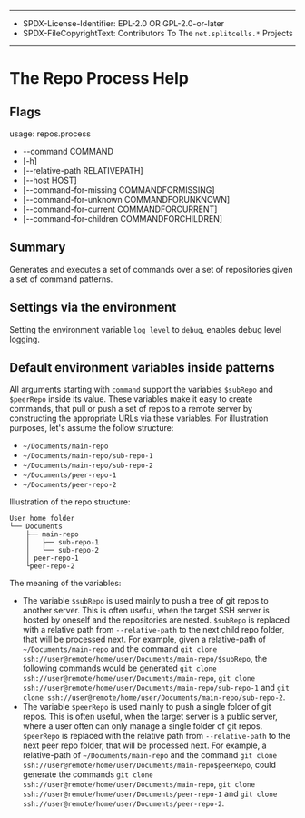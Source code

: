----
* SPDX-License-Identifier: EPL-2.0 OR GPL-2.0-or-later
* SPDX-FileCopyrightText: Contributors To The `net.splitcells.*` Projects
----
# The Repo Process Help
## Flags
usage: repos.process
* --command COMMAND
* [-h]
* [--relative-path RELATIVEPATH]
* [--host HOST]
* [--command-for-missing COMMANDFORMISSING]
* [--command-for-unknown COMMANDFORUNKNOWN]
* [--command-for-current COMMANDFORCURRENT]
* [--command-for-children COMMANDFORCHILDREN]
## Summary
Generates and executes a set of commands over a set of repositories given a set of command patterns.
## Settings via the environment
Setting the environment variable `log_level` to `debug`, enables debug level logging.
## Default environment variables inside patterns
All arguments starting with `command` support the variables `$subRepo` and `$peerRepo` inside its value.
These variables make it easy to create commands,
that pull or push a set of repos to a remote server by constructing the appropriate URLs via these variables.
For illustration purposes, let's assume the follow structure:
* `~/Documents/main-repo`
* `~/Documents/main-repo/sub-repo-1`
* `~/Documents/main-repo/sub-repo-2`
* `~/Documents/peer-repo-1`
* `~/Documents/peer-repo-2`

Illustration of the repo structure:
```
User home folder
└── Documents
    ├── main-repo
    │   ├── sub-repo-1
    │   └── sub-repo-2
    │ peer-repo-1
    └peer-repo-2
```
The meaning of the variables:
* The variable `$subRepo` is used mainly to push a tree of git repos to another server.
  This is often useful, when the target SSH server is hosted by oneself and the repositories are nested.
  `$subRepo` is replaced with a relative path from `--relative-path` to the next child repo folder,
  that will be processed next.
  For example, given a relative-path of `~/Documents/main-repo` and the command `git clone ssh://user@remote/home/user/Documents/main-repo/$subRepo`,
  the following commands would be generated `git clone ssh://user@remote/home/user/Documents/main-repo`,
  `git clone ssh://user@remote/home/user/Documents/main-repo/sub-repo-1` and `git clone ssh://user@remote/home/user/Documents/main-repo/sub-repo-2`.
* The variable `$peerRepo` is used mainly to push a single folder of git repos.
  This is often useful, when the target server is a public server, where a user often can only manage a single folder of git repos.
  `$peerRepo` is replaced with the relative path from `--relative-path` to the next peer repo folder,
  that will be processed next.
  For example, a relative-path of `~/Documents/main-repo` and the command `git clone ssh://user@remote/home/user/Documents/main-repo$peerRepo`,
  could generate the commands `git clone ssh://user@remote/home/user/Documents/main-repo`,
  `git clone ssh://user@remote/home/user/Documents/peer-repo-1` and `git clone ssh://user@remote/home/user/Documents/peer-repo-2`.
